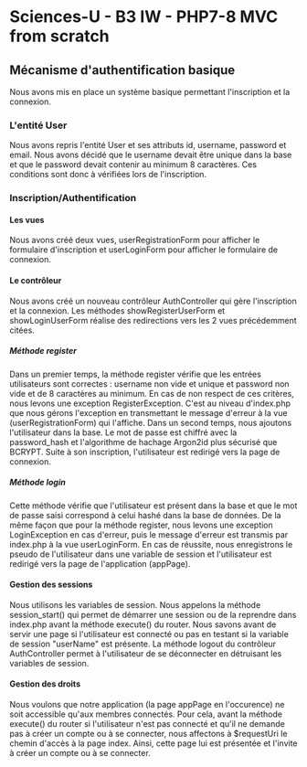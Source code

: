 # Sciences-U - B3 IW - PHP7-8 MVC from scratch

##  Mécanisme d'authentification basique
Nous avons mis en place un système basique permettant l'inscription et la connexion.

### L'entité User 
Nous avons repris l'entité User et ses attributs id, username, password et email. Nous avons décidé que le username devait être unique dans la base et que le password devait contenir au minimum 8 caractères. Ces conditions sont donc à vérifiées lors de l'inscription. 

### Inscription/Authentification

#### Les vues
Nous avons créé deux vues, userRegistrationForm pour afficher le formulaire d'inscription et userLoginForm pour afficher le formulaire de connexion.

#### Le contrôleur
Nous avons créé un nouveau contrôleur AuthController qui gère l'inscription et la connexion.
Les méthodes showRegisterUserForm et showLoginUserForm réalise des redirections vers les 2 vues précédemment citées.

##### Méthode register
Dans un premier temps, la méthode register vérifie que les entrées utilisateurs sont correctes : username non vide et unique et password non vide et de 8 caractères au minimum. En cas de non respect de ces critères, nous levons une exception RegisterException. C'est au niveau d'index.php que nous gérons l'exception en transmettant le message d'erreur à la vue (userRegistrationForm) qui l'affiche.
Dans un second temps, nous ajoutons l'utilisateur dans la base. Le mot de passe est chiffré avec la password_hash et l'algorithme de hachage Argon2id plus sécurisé que BCRYPT.
Suite à son inscription, l'utilisateur est redirigé vers la page de connexion.

##### Méthode login
Cette méthode vérifie que l'utilisateur est présent dans la base et que le mot de passe saisi correspond à celui hashé dans la base de données. De la même façon que pour la méthode register, nous levons une exception LoginException en cas d'erreur, puis le message d'erreur est transmis par index.php à la vue userLoginForm. En cas de réussite, nous enregistrons le pseudo de l'utilisateur dans une variable de session et l'utilisateur est redirigé vers la page de l'application (appPage).

#### Gestion des sessions
Nous utilisons les variables de session. Nous appelons la méthode session_start() qui permet de démarrer une session ou de la reprendre dans index.php avant la méthode execute() du router. Nous savons avant de servir une page si l'utilisateur est connecté ou pas en testant si la variable de session "userName" est présente. La méthode logout du contrôleur AuthController permet à l'utilisateur de se déconnecter en détruisant les variables de session.

#### Gestion des droits
Nous voulons que notre application (la page appPage en l'occurence) ne soit accessible qu'aux membres connectés. Pour cela, avant la méthode execute() du router si l'utilisateur n'est pas connecté et qu'il ne demande pas à créer un compte ou à se connecter, nous affectons à $requestUri le chemin d'accès à la page index. Ainsi, cette page lui est présentée et l'invite à créer un compte ou à se connecter.